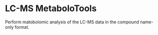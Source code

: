 # LC-MS MetaboloTools
 Perform matobolomic analysis of the LC-MS data in the compound name-only format.
